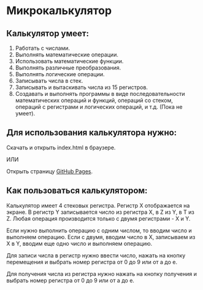 # Микрокалькулятор
## Калькулятор умеет:

1. Работать с числами.
2. Выполнять математические операции.
3. Использовать математические функции.
4. Выполнять различные преобразования.
5. Выполнять логические операции.
6. Записывать числа в стек.
7. Записывать и вытаскивать числа из 15 регистров.
8. Создавать и выполнять программы в виде последовательности математических операций и функций, операций со стеком, операций с регистрами и логических операций, и т.д. (Пока не умеет).

## Для использования калькулятора нужно:

Скачать и открыть index.html в браузере.

ИЛИ 

Открыть страницу [GitHub Pages](https://eugeniys.github.io/Web-Calculator/).

## Как пользоваться калькулятором:

Калькулятор имеет 4 стековых регистра. Регистр X отображается на экране. В регистр Y записывается число из регистра X, в Z из Y, в T из Z. Любая операция производится только с двумя регистрами - X и Y.

Если нужно выполнить операцию с одним числом, то вводим число и выполняем операцию. Если с двумя, вводим число в X, записываем из X в Y, вводим еще одно число и выполняем операцию.

Для записи числа в регистр нужно ввести число, нажать на кнопку перемещения и выбрать номер регистра от 0 до 9 или от a до e.

Для получения числа из регистра нужно нажать на кнопку получения и выбрать номер регистра от 0 до 9 или от a до e.
